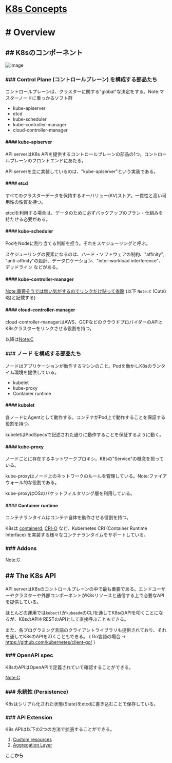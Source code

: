 # [K8s Concepts](https://kubernetes.io/docs/concepts/)

# # Overview

## ## K8sのコンポーネント

![image](https://d33wubrfki0l68.cloudfront.net/2475489eaf20163ec0f54ddc1d92aa8d4c87c96b/e7c81/images/docs/components-of-kubernetes.svg)

### ### Control Plane (コントロールプレーン) を構成する部品たち

コントロールプレーンは、クラスターに関する"global"な決定をする。Note:マスターノードに乗っかるソフト群

* kube-apiserver 
* etcd
* kube-scheduler
* kube-controller-manager
* cloud-controller-manager

#### #### kube-apiserver

API serverはK8s APIを提供するコントロールプレーンの部品の1つ。コントロールプレーンのフロントエンドにあたる。

API serverを主に実装しているのは、"kube-apiserver"という実装である。

#### #### etcd

すべてのクラスターデータを保持するキーバリュー(KV)ストア。一貫性と高い可用性の性質を持つ。

etcdを利用する場合は、データのために必ずバックアップのプラン・仕組みを持たせる必要がある。

#### #### kube-scheduler

PodをNodeに割り当てる判断を担う。それをスケジューリングと呼ぶ。

スケジューリングの要素になるのは、ハード・ソフトウェアの制約、"affinity", "anti-affinity"の設計、データロケーション、"inter-workload interference"、デッドライン などがある。

#### #### kube-controller-manager

[Note:重要そうでは無い気がするのでリンクだけ貼って省略](https://kubernetes.io/docs/concepts/overview/components/#kube-controller-manager) (以下 `Note:C` (Cutの略)と記載する)

#### #### cloud-controller-manager

cloud-controller-managerはAWS、GCPなどのクラウドプロバイダーのAPIとK8sクラスターをリンクさせる役割を持つ。

以降は[Note:C](https://kubernetes.io/docs/concepts/overview/components/#cloud-controller-manager)

### ### ノード を構成する部品たち

ノードはアプリケーションが動作するマシンのこと。Podを動かしK8sのランタイム環境を提供している。

* kubelet
* kube-proxy
* Container runtime

#### #### kubelet

各ノードにAgentとして動作する。コンテナがPod上で動作することを保証する役割を持つ。

kubeletはPodSpecsで記述された通りに動作することを保証するように動く。

#### #### kube-proxy

ノードごとに存在するネットワークプロキシ。K8sの"Service"の概念を担っている。

kube-proxyはノード上のネットワークのルールを管理している。Note:ファイアウォール的な役割である。

kube-proxyはOSのパケットフィルタリング層を利用している。

#### #### Container runtime

コンテナランタイムはコンテナ自体を動作させる役割を持つ。

K8sは [containerd](https://containerd.io/), [CRI-O](https://cri-o.io/) など、Kubernetes CRI (Container Runtime Interface) を実装する様々なコンテナランタイムをサポートしている。

### ### Addons

[Note:C](https://kubernetes.io/docs/concepts/overview/components/#addons)

## ## The K8s API

API serverはK8sのコントロールプレーンの中で最も重要である。エンドユーザーやクラスターや外部コンポーネントがK8sリソースと通信する上で必要なAPIを提供している。

ほとんどの運用では`kubectl`か`kubeadm`のCLIを通してK8sのAPIを叩くことになるが、K8sのAPIをRESTのAPIとして直接呼ぶこともできる。

また、各プログラミング言語のクライアントライブラリも提供されており、それを通してK8sのAPIを叩くこともできる。 ( Go言語の場合 →  https://github.com/kubernetes/client-go/ )

### ### OpenAPI spec

K8sのAPIはOpenAPIで定義されていて確認することができる。

[Note:C](https://kubernetes.io/docs/concepts/overview/kubernetes-api/#api-specification)

### ### 永続性 (Persistence)

K8sはシリアル化された状態(State)をetcdに書き込むことで保存している。

### ### API Extension

K8s APIは以下の2つの方法で拡張することができる。

1. [Custom resources](https://kubernetes.io/docs/concepts/extend-kubernetes/api-extension/custom-resources/)
2. [Aggregation Layer](https://kubernetes.io/docs/concepts/extend-kubernetes/api-extension/apiserver-aggregation/)

__ここから__
